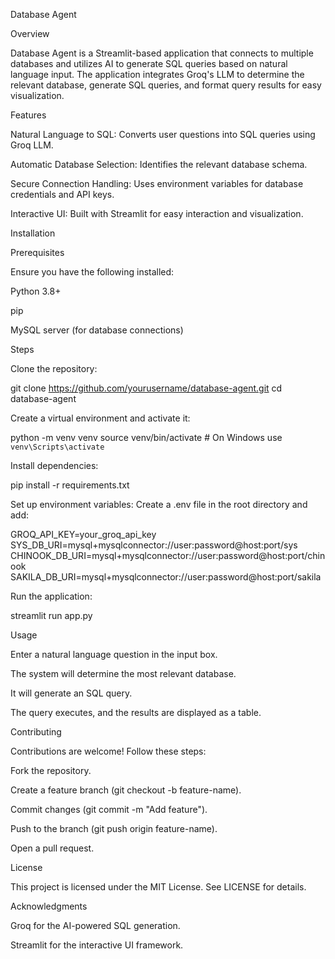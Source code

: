 Database Agent

Overview

Database Agent is a Streamlit-based application that connects to multiple databases and utilizes AI to generate SQL queries based on natural language input. The application integrates Groq's LLM to determine the relevant database, generate SQL queries, and format query results for easy visualization.

Features

Natural Language to SQL: Converts user questions into SQL queries using Groq LLM.

Automatic Database Selection: Identifies the relevant database schema.

Secure Connection Handling: Uses environment variables for database credentials and API keys.

Interactive UI: Built with Streamlit for easy interaction and visualization.

Installation

Prerequisites

Ensure you have the following installed:

Python 3.8+

pip

MySQL server (for database connections)

Steps

Clone the repository:

git clone https://github.com/yourusername/database-agent.git
cd database-agent

Create a virtual environment and activate it:

python -m venv venv
source venv/bin/activate  # On Windows use `venv\Scripts\activate`

Install dependencies:

pip install -r requirements.txt

Set up environment variables:
Create a .env file in the root directory and add:

GROQ_API_KEY=your_groq_api_key
SYS_DB_URI=mysql+mysqlconnector://user:password@host:port/sys
CHINOOK_DB_URI=mysql+mysqlconnector://user:password@host:port/chinook
SAKILA_DB_URI=mysql+mysqlconnector://user:password@host:port/sakila

Run the application:

streamlit run app.py

Usage

Enter a natural language question in the input box.

The system will determine the most relevant database.

It will generate an SQL query.

The query executes, and the results are displayed as a table.

Contributing

Contributions are welcome! Follow these steps:

Fork the repository.

Create a feature branch (git checkout -b feature-name).

Commit changes (git commit -m "Add feature").

Push to the branch (git push origin feature-name).

Open a pull request.

License

This project is licensed under the MIT License. See LICENSE for details.

Acknowledgments

Groq for the AI-powered SQL generation.

Streamlit for the interactive UI framework.
